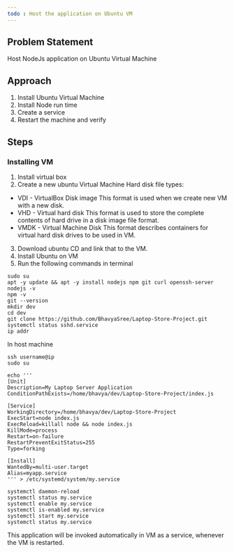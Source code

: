 ```yaml
---
todo : Host the application on Ubuntu VM
---
```


## Problem Statement

Host NodeJs application on Ubuntu Virtual Machine

## Approach

1. Install Ubuntu Virtual Machine
2. Install Node run time
3. Create a service
4. Restart the machine and verify

## Steps
### Installing VM
1. Install virtual box
2. Create a new ubuntu Virtual Machine
Hard disk file types:  
* VDI - VirtualBox Disk image
  This format is used when we create new VM with a new disk.
* VHD - Virtual hard disk
  This format is used to store the complete contents of hard drive in a disk image file format.  
* VMDK - Virtual Machine Disk
  This format describes containers for virtual hard disk drives to be used in VM.
3. Download ubuntu CD and link that to the VM.
4. Install Ubuntu on VM
5. Run the following commands in terminal


```shell
sudo su
apt -y update && apt -y install nodejs npm git curl openssh-server
nodejs -v
npm -v
git --version
mkdir dev
cd dev
git clone https://github.com/BhavyaSree/Laptop-Store-Project.git
systemctl status sshd.service
ip addr
```

In host machine
```
ssh username@ip
sudo su

echo '''
[Unit]
Description=My Laptop Server Application
ConditionPathExists=/home/bhavya/dev/Laptop-Store-Project/index.js

[Service]
WorkingDirectory=/home/bhavya/dev/Laptop-Store-Project
ExecStart=node index.js
ExecReload=killall node && node index.js
KillMode=process
Restart=on-failure
RestartPreventExitStatus=255
Type=forking

[Install]
WantedBy=multi-user.target
Alias=myapp.service
''' > /etc/systemd/system/my.service

systemctl daemon-reload
systemctl status my.service
systemctl enable my.service
systemctl is-enabled my.service
systemctl start my.service
systemctl status my.service
```

This application will be invoked automatically in VM as a service, whenever the VM is restarted.